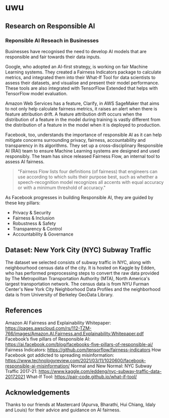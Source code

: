 # uwu

## Research on Responsible AI

### Reponsible AI Reseach in Businesses

Businesses have recognised the need to develop AI models that are responsible and fair towards their data inputs. 

Google, who adopted an AI-first strategy, is working on fair Machine Learning systems. They created a Fairness Indicators package to calculate metrics, and integrated them into their What-If Tool for data scientists to assess their datasets, and visualise and present their model performance. These tools are also integrated with TensorFlow Extended that helps with TensorFlow model evaluation.

Amazon Web Services has a feature, Clarify, in AWS SageMaker that aims to not only help calculate fairness metrics, it raises an alert when there is feature attribution drift. A feature attribution drift occurs when the distribution of a feature in the model during training is vastly different from the distribution of a feature in the model when it is deployed to production. 

Facebook, too, understands the importance of responsible AI as it can help mitigate concerns surrounding privacy, fairness, accountability and transparency in its algorithms. They set up a cross-disciplinary Responsible AI (RAI) team to ensure Machine Learning systems are designed and used responsibly. The team has since released Fairness Flow, an internal tool to assess AI fairness.

> "Fairness Flow lists four definitions (of fairness) that engineers can use according to which suits their purpose best, such as whether a speech-recognition model recognizes all accents with equal accuracy or with a minimum threshold of accuracy."

As Facebook progresses in building Responsible AI, they are guided by these key pillars:
- Privacy & Security
- Fairness & Inclusion
- Robustness & Safety
- Transparency & Control
- Accountability & Governance


## Dataset: New York City (NYC) Subway Traffic

The dataset we selected consists of subway traffic in NYC, along with neighbourhood census data of the city. It is hosted on Kaggle by Edden, who has performed preprocessing steps to convert the raw data provided by The Metropolitan Transportation Authority (MTA), North America's largest transportation network. The census data is from NYU Furman Center's New York City Neighborhood Data Profiles and the neighborhood data is from University of Berkeley GeoData Library.


## References

Amazon AI Fairness and Explainability Whitepaper: https://pages.awscloud.com/rs/112-TZM-766/images/Amazon.AI.Fairness.and.Explainability.Whitepaper.pdf 
Facebook’s five pillars of Responsible AI: https://ai.facebook.com/blog/facebooks-five-pillars-of-responsible-ai/ 
Fairness Indicators: https://github.com/tensorflow/fairness-indicators
How Facebook got addicted to spreading misinformation: https://www.technologyreview.com/2021/03/11/1020600/facebook-responsible-ai-misinformation/
Normal and New Normal: NYC Subway Traffic 2017-21: https://www.kaggle.com/eddeng/nyc-subway-traffic-data-20172021
What-If Tool: https://pair-code.github.io/what-if-tool/


## Acknowledgements

Thanks to our friends at Mastercard (Apurva, Bharathi, Hui Chiang, Idaly and Louis) for their advice and guidance on AI fairness.